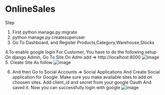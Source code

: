 # OnlineSales
Step
1. First python manage.py migrate
2. python manage.py createsuperuser
3. Go To Dashboard, and Register Products,Category,Warehouse,Stocks

4.To enable google login For Customer, You have to do the following setup
	On django Admin,   Go To Site
  On Admi add => http://localhost:8000
  ![image](https://user-images.githubusercontent.com/40347669/213112143-03d6d0c8-410a-4990-a7d9-c5db1e257889.png)
5. Create Site As follow
![image](https://user-images.githubusercontent.com/40347669/213111642-28679618-2a68-4f97-9abf-ba118c19497f.png)


6. And then Go to Social Accounts => Social Applications And Create Social application for Google.
  Make sure  you make available sites to add on choosen sites. Add client_id and secret from your google Oauth 
  And saved it. Now you can successfully login with google
![image](https://user-images.githubusercontent.com/40347669/213111697-a4662b58-56f8-44a4-8c31-ddb122b00c60.png)



